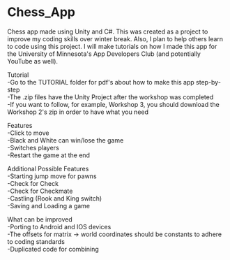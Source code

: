 # Chess_App
 Chess app made using Unity and C#.  This was created as a project to improve my coding skills over winter break.  Also, I plan to help others learn to code using this project.  I will make tutorials on how I made this app for the University of Minnesota's App Developers Club (and potentially YouTube as well).

 Tutorial  
 -Go to the TUTORIAL folder for pdf's about how to make this app step-by-step  
 -The .zip files have the Unity Project after the workshop was completed  
 -If you want to follow, for example, Workshop 3, you should download the Workshop 2's zip in order to have what you need   

 Features  
 -Click to move  
 -Black and White can win/lose the game  
 -Switches players  
 -Restart the game at the end  
 
 Additional Possible Features  
 -Starting jump move for pawns  
 -Check for Check  
 -Check for Checkmate  
 -Castling (Rook and King switch)  
 -Saving and Loading a game  
 
 What can be improved  
 -Porting to Android and IOS devices  
 -The offsets for matrix -> world coordinates should be constants to adhere to coding standards  
 -Duplicated code for combining 


